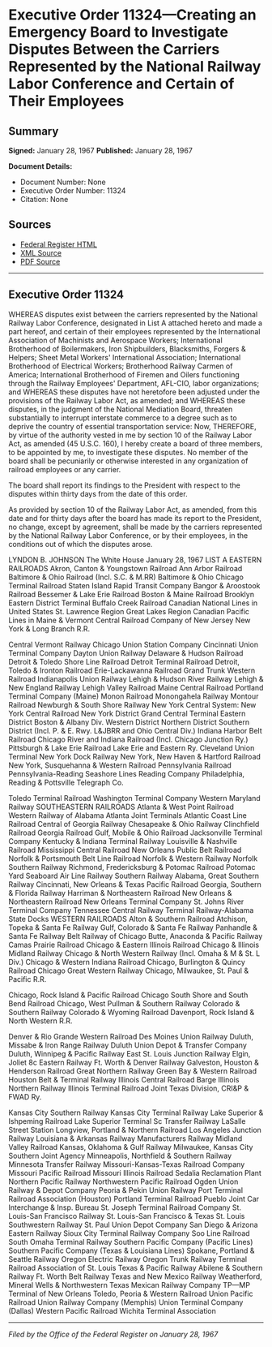 # Executive Order 11324—Creating an Emergency Board to Investigate Disputes Between the Carriers Represented by the National Railway Labor Conference and Certain of Their Employees

## Summary

**Signed:** January 28, 1967
**Published:** January 28, 1967

**Document Details:**
- Document Number: None
- Executive Order Number: 11324
- Citation: None

## Sources
- [Federal Register HTML](https://www.presidency.ucsb.edu/documents/executive-order-11324-creating-emergency-board-investigate-disputes-between-the-carriers)
- [XML Source](None)
- [PDF Source](None)

---

## Executive Order 11324

WHEREAS disputes exist between the carriers represented by the National Railway Labor Conference, designated in List A attached hereto and made a part hereof, and certain of their employees represented by the International Association of Machinists and Aerospace Workers; International Brotherhood of Boilermakers, Iron Shipbuilders, Blacksmiths, Forgers & Helpers; Sheet Metal Workers' International Association; International Brotherhood of Electrical Workers; Brotherhood Railway Carmen of America; International Brotherhood of Firemen and Oilers functioning through the Railway Employees' Department, AFL-CIO, labor organizations; and
WHEREAS these disputes have not heretofore been adjusted under the provisions of the Railway Labor Act, as amended; and
WHEREAS these disputes, in the judgment of the National Mediation Board, threaten substantially to interrupt interstate commerce to a degree such as to deprive the country of essential transportation service:
Now, THEREFORE, by virtue of the authority vested in me by section 10 of the Railway Labor Act, as amended (45 U.S.C. 160), I hereby create a board of three members, to be appointed by me, to investigate these disputes. No member of the board shall be pecuniarily or otherwise interested in any organization of railroad employees or any carrier.

The board shall report its findings to the President with respect to the disputes within thirty days from the date of this order.

As provided by section 10 of the Railway Labor Act, as amended, from this date and for thirty days after the board has made its report to the President, no change, except by agreement, shall be made by the carriers represented by the National Railway Labor Conference, or by their employees, in the conditions out of which the disputes arose.

LYNDON B. JOHNSON
The White House
January 28, 1967
LIST A
EASTERN RAILROADS
Akron, Canton & Youngstown Railroad
Ann Arbor Railroad
Baltimore & Ohio Railroad (Incl. S.C. & M.RR)
Baltimore & Ohio Chicago Terminal Railroad
Staten Island Rapid Transit Company
Bangor & Aroostook Railroad
Bessemer & Lake Erie Railroad
Boston & Maine Railroad
Brooklyn Eastern District Terminal
Buffalo Creek Railroad
Canadian National Lines in United States St. Lawrence Region Great Lakes Region
Canadian Pacific Lines in Maine & Vermont
Central Railroad Company of New Jersey
New York & Long Branch R.R.

Central Vermont Railway
Chicago Union Station Company
Cincinnati Union Terminal Company
Dayton Union Railway Delaware & Hudson Railroad
Detroit & Toledo Shore Line Railroad
Detroit Terminal Railroad
Detroit, Toledo & Ironton Railroad
Erie-Lackawanna Railroad
Grand Trunk Western Railroad
Indianapolis Union Railway
Lehigh & Hudson River Railway
Lehigh & New England Railway
Lehigh Valley Railroad
Maine Central Railroad
Portland Terminal Company (Maine)
Monon Railroad
Monongahela Railway
Montour Railroad
Newburgh & South Shore Railway
New York Central System:
New York Central Railroad New York District
Grand Central Terminal Eastern District
Boston & Albany Div. Western District
Northern District
Southern District (Incl. P. & E. Rwy. L&JBRR and Ohio Central Div.)
Indiana Harbor Belt Railroad
Chicago River and Indiana Railroad (Incl. Chicago Junction Ry.)
Pittsburgh & Lake Erie Railroad
Lake Erie and Eastern Ry. Cleveland Union Terminal
New York Dock Railway
New York, New Haven & Hartford Railroad
New York, Susquehanna & Western Railroad
Pennsylvania Railroad
Pennsylvania-Reading Seashore Lines Reading Company
Philadelphia, Reading & Pottsville Telegraph Co.

Toledo Terminal Railroad
Washington Terminal Company
Western Maryland Railway
SOUTHEASTERN RAILROADS
Atlanta & West Point Railroad
Western Railway of Alabama
Atlanta Joint Terminals
Atlantic Coast Line Railroad
Central of Georgia Railway
Chesapeake & Ohio Railway
Clinchfield Railroad
Georgia Railroad
Gulf, Mobile & Ohio Railroad
Jacksonville Terminal Company
Kentucky & Indiana Terminal Railway
Louisville & Nashville Railroad
Mississippi Central Railroad
New Orleans Public Belt Railroad
Norfolk & Portsmouth Belt Line Railroad
Norfolk & Western Railway
Norfolk Southern Railway
Richmond, Fredericksburg & Potomac Railroad Potomac Yard
Seaboard Air Line Railway
Southern Railway Alabama, Great Southern Railway
Cincinnati, New Orleans & Texas Pacific Railroad
Georgia, Southern & Florida Railway
Harriman & Northeastern Railroad
New Orleans & Northeastern Railroad
New Orleans Terminal Company
St. Johns River Terminal Company
Tennessee Central Railway
Terminal Railway-Alabama State Docks
WESTERN RAILROADS
Alton & Southern Railroad
Atchison, Topeka & Santa Fe Railway
Gulf, Colorado & Santa Fe Railway
Panhandle & Santa Fe Railway
Belt Railway of Chicago
Butte, Anaconda & Pacific Railway
Camas Prairie Railroad
Chicago & Eastern Illinois Railroad
Chicago & Illinois Midland Railway
Chicago & North Western Railway (Incl. Omaha & M & St. L Div.)
Chicago & Western Indiana Railroad
Chicago, Burlington & Quincy Railroad
Chicago Great Western Railway
Chicago, Milwaukee, St. Paul & Pacific R.R.

Chicago, Rock Island & Pacific Railroad
Chicago South Shore and South Bend Railroad
Chicago, West Pullman & Southern Railway
Colorado & Southern Railway
Colorado & Wyoming Railroad
Davenport, Rock Island & North Western R.R.

Denver & Rio Grande Western Railroad
Des Moines Union Railway
Duluth, Missabe & Iron Range Railway
Duluth Union Depot & Transfer Company
Duluth, Winnipeg & Pacific Railway
East St. Louis Junction Railway
Elgin, Joliet 8c Eastern Railway
Ft. Worth & Denver Railway
Galveston, Houston & Henderson Railroad
Great Northern Railway
Green Bay & Western Railroad
Houston Belt & Terminal Railway
Illinois Central Railroad Barge
Illinois Northern Railway
Illinois Terminal Railroad
Joint Texas Division, CRI&P & FWAD Ry.

Kansas City Southern Railway
Kansas City Terminal Railway
Lake Superior & Ishpeming Railroad
Lake Superior Terminal Sc Transfer Railway
LaSalle Street Station
Longview, Portland & Northern Railroad
Los Angeles Junction Railway
Louisiana & Arkansas Railway
Manufacturers Railway
Midland Valley Railroad
Kansas, Oklahoma & Gulf Railway
Milwaukee, Kansas City Southern Joint Agency
Minneapolis, Northfield & Southern Railway
Minnesota Transfer Railway
Missouri-Kansas-Texas Railroad Company
Missouri Pacific Railroad
Missouri Illinois Railroad
Sedalia Reclamation Plant
Northern Pacific Railway
Northwestern Pacific Railroad
Ogden Union Railway & Depot Company
Peoria & Pekin Union Railway
Port Terminal Railroad Association (Houston)
Portland Terminal Railroad
Pueblo Joint Car Interchange & Insp. Bureau
St. Joseph Terminal Railroad Company
St. Louis-San Francisco Railway
St. Louis-San Francisco & Texas
St. Louis Southwestern Railway
St. Paul Union Depot Company
San Diego & Arizona Eastern Railway
Sioux City Terminal Railway Company
Soo Line Railroad
South Omaha Terminal Railway
Southern Pacific Company (Pacific Lines)
Southern Pacific Company (Texas & Louisiana Lines)
Spokane, Portland & Seattle Railway
Oregon Electric Railway
Oregon Trunk Railway
Terminal Railroad Association of St. Louis
Texas & Pacific Railway
Abilene & Southern Railway
Ft. Worth Belt Railway
Texas and New Mexico Railway
Weatherford, Mineral Wells & Northwestern
Texas Mexican Railway Company
TP—MP Terminal of New Orleans
Toledo, Peoria & Western Railroad
Union Pacific Railroad
Union Railway Company (Memphis)
Union Terminal Company (Dallas)
Western Pacific Railroad
Wichita Terminal Association

---

*Filed by the Office of the Federal Register on January 28, 1967*

